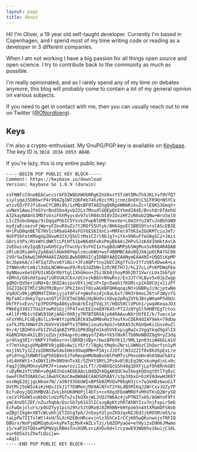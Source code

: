 ```yaml
---
layout: page
title: About
---
```


Hi! I'm Oliver, a 19 year old self-taught developer. Currently I'm based in Copenhagen, and I spend most of my time writing code or reading as a developer in 3 different companies.

When I am not working I have a big passion for all things open source and open science. I try to contribute back to the community as much as possible.

I'm really opinionated, and as I rarely spend any of my time on debates anymore, this blog will probably come to contain a lot of my general opinion on various subjects.

If you need to get in contact with me, then you can usually reach out to me on Twitter ([@ONordbjerg](https://twitter.com/ONordbjerg)).

## Keys

I'm also a crypto-enthusiast. My GnuPG/PGP key is available on [Keybase](https://keybase.io/onbjerg). The key ID is `3B18 2D3A D953 AB4B`.

If you're lazy, this is my entire public key:

```
-----BEGIN PGP PUBLIC KEY BLOCK-----
Comment: https://keybase.io/download
Version: Keybase Go 1.0.9 (darwin)

xsFNBFcCOnoBEACwccsrbFDZW8bXWUbRRgKZnX0xsY5TzWtQMuThXJKLtvf9VfQ7
siylygeJ5D86wrP4r99AZg1WTzQ6Fmb74hz0zctM1jrnmjQnEHjC5LFR9Q+N5YCx
wtzvO3/FFJfi6vwCYC8Mi0S/ixMQsBF0TA8IhgQ6RpeWNmRikuZc+lE8KS3GmqY+
uvNeV1AwuJfmSYvrBndSbo4yvb32Lx7MnudlGQEpQtEYhmd24dE/Bvsh0r6fAehU
A32kayNAAnS3MOfoVxiFkhMyycdv97olR04cDI8VIDxzHFZvN0ab2QNw+Wro5elO
LIcZ5obubmpp/9iDqqaPhbIC5Yxsk2PwpNlDMEfkeoXe+LOm3XYuINTvJnBbhUW9
mydjwEcoezvFjWp+yFZeuRXuZz7t2RDfS5Utyk/BHkGguEC5BBS9ts+sCAScEB3E
H+iPuD0qnBE7E7HV1cSRbaG404sFGY6ES6IXnCs+MRFml9ThKIe2GUKMTciuJmT/
9GFP5bFotKMagUpZHxwN3IX/QSUlrMa1CZrl0bJg7+itk+996uFfeU8gSCz+JAis
GDrLV3Px/RVxWYCdWKTcLPLHf51beN640FxKxPmyBkb8iZHPvSJzK4X1hHkt4+CA
2oEbuis6yIgqBJywGH5CpyfFwcUyc9sFHI1xYugBduWMPpbSWgMuxSvR6QARAQAB
zRlub3RiamVyZyA8aGlAbm90YmplcmcubWU+wsF4BBMBCAAsBQJXAjp6CRA7GC06
2VOrSwIbAwUJHhM4AAIZAQQLBwkDBRUICgIDBBYAAQIAANymEAA4NI+UQQ5iKpMP
8cJbpekA/sl4FIq7Zhvx6YiNic+JFzAQPrtny2bECIKgffu1vIY7zU854DwoA+Lx
2fNWnnRrCm8zl3obLNCWHnwuX9/Rs9JdZbN+1zO/RETH72/hL27cLiPnKPDWqFEe
9yNNoux6etEPU3iN5QrRbYtql1XhGHon+Z5i3Eb0jhoyR9h2D71VwrcLUxIbbfpV
+DMnS/G8sHdtpaq7iGRVUAJC6x/UCnvzkBEUrNVwRxz/Es3JTrVLByv5x9JpZwgp
gQROrQVOe+jUMd+0/1KQ24niGxVOYijmCzP+IprDamh1fKURccp1k8OCUjx11zPf
1GZJI6CETMlCSRUfMJBynrJPk23XnIYOixAGXBFQH6qoqiNY+U6BRyJi9cjptwNm
Vq4UCu9kjqMQM4TZXHnjyjaYdFsF+gWvFez4jn8aLbxf/8H3r6mvLJ6tvFzWysYS
MpfaACcdmky7gzxxnQTiFZCETmCQAGjHyBUdviXOvp2pRqZUYbJBsyWHamP5dOUc
DkfFFsxEvn/tp3PDSP0pA86yyDoArbIzgTVqL3t/H8G50ClOPUn1/ywq4KeaaJO3
PNkEg338S77Ua1FowRd1GjjFP47xeCEEineQ97K45rP72Jz8YgSl5HHBYEgTctos
eAl1PrMb1ctEWG91bKjA6Gr0XRjy7M7BTQRXAjp6ARAAuuNXrUVfEI/k/7uecx1e
nFuYHhLFCdEyBslLz9+WtYzpVN1RCK45wDM0xHx37eufXvCDER4dIAY9ek+79dUw
zafkJPbJ0NmYZhJ6UV+9104PTx3TBRmjiouXv9pUJ+bKKAS3cRGUQeKi1Gsx0uZl
8+/4/1B2HhSvFbIZVuIqbBZYPDiGPKdUgFm1kdGVVExpig0w2xJVgqYkqd9gdlIX
kG8NIHUn4kILBSjoZUsjX94ap+bjeWqyn7Z4b+YkStNxRlTb0NoNBOZ8g9+yZ3dq
pr4hxgSRIrr8NPYJfm0ovrn+lQRXBjVBy+/bwz8P6YK12/9ML1pn03ziW4bGLm1U
+f7mYxkgigVMpBMFVBjg8DvAwjLYErf/lBgkLtMq9vZNrsLUWNVzCIhQorfsn1yM
mxj1NiTy1CZzoIDNX8wS4oIHms9Xwq8MH+FSAjcJJOTzlNIU22If8x8kU5pExLre
pPs8YngJSRWRfSqP565BXn5JfeRmvpHMU0mBxnNlPmMTviPHvoUHn4h6SNaFkAYz
idi4HXWt1+JxDNtIiM+0N5HnTvXE/5ZhXtSMtL2PsAv8lBiEq2NCnkuHgdjnLv0c
FqqJjONyMOnoyGPK7F+iewwroziIazLfT//O4BVQcGSh48g1DXFjLpfOh8RnkGBt
ruDyMm1VfCVNh+v0gA01hGsAEQEAAcLBdQQYAQgAKQUCVwI6egkQOxgtOtlTq0sC
GwwFCR4TOAAECwcJAwUVCAoCAwQWAAECAADSDhAAY/s3p3XbxU+bzKV8dewH3K87
osxNgE2QjjgLNkoe7N//a5Nt93bbUWIvBP5b8ZMVQvP0bgH3jc+7w1kHDz6wuG1T
DVtMc2SUWIoAiKzHQxJIkJ1f7ENMenjMX9AlNfnT2Y6LdB5M1KqJ2WrCxvJUZyYP
EcfuOoyjQOJhMBVAlZvkibhUK0MdPjl4bTs+cx9Xg3FDoWMRDfvMhUTKsQ2WrySO
ceiVlPG4W1soKbOclnUzPGTx2vIkOXbjWLJVDJYW6Az4joPTNITxH5/AGWYoF9Tt
ymC4nVDlZEF/nZuzhqbA/QxcSb7p61G3lICxvgBpKtzhR7AhNYIsu7njFxpir5mk
EcFwQxjclurs/p0UZYyy1pin29hz5JtORo0i8ZRRNN+6HYpom5n4XtXMamDFS8ob
wZBgtIkgA+XBTcWLoKhjETZGtg7p6/2n5oytUlyoZkOJqxNIJEdJjkROSM/mSS/w
taLpPw7IITslWtl4xH/5LXcH2EBnHRcevjnlz3GhCeIrCCjK05wQKvnwnjoTNFIQ
DBGrxrNxPjmDMIq6uG+kyPeTqLMxK+WZLxTzj/b0ZOPyaGe+etHyizxD906JMwmo
iS/xaP2GTQQswPQPNVgLRBmsTnvXGMLxciAVDu9d+lrcyawE93WO6hv16uijC10L
eu+6D5e2sZVwfLQoijw=
=AqIc
-----END PGP PUBLIC KEY BLOCK-----
```
